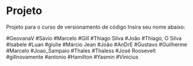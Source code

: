 # Projeto
Projeto para o curso de versionamento de código
Insira seu nome abaixo:

#GeovanaV
#Sávio
#Marcelo
#Gill
#Thiago Silva
#João
#Thiago, O Silva
#Isabele
#Luan
#giulie
#Márcio Jean
#João
#AnDrE
#Gustavo
#Guilherme
#Marcelo
#Joao_Sampaio
#Thales
#Thaless
#José Roosevelt
#gillnovamente
#antonio
#Hamilton
#Yasmin
#Vinicius

